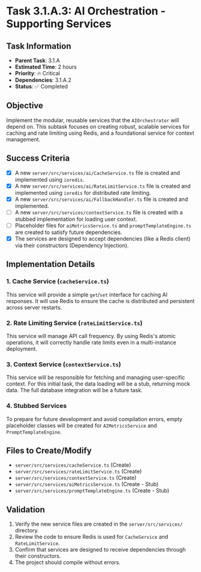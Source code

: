 # Task 3.1.A.3: AI Orchestration - Supporting Services

## **Task Information**
- **Parent Task**: 3.1.A
- **Estimated Time**: 2 hours
- **Priority**: 🔥 Critical
- **Dependencies**: 3.1.A.2
- **Status**: ✅ Completed

## **Objective**
Implement the modular, reusable services that the `AIOrchestrator` will depend on. This subtask focuses on creating robust, scalable services for caching and rate limiting using Redis, and a foundational service for context management.

## **Success Criteria**
- [x] A new `server/src/services/ai/CacheService.ts` file is created and implemented using `ioredis`.
- [x] A new `server/src/services/ai/RateLimitService.ts` file is created and implemented using `ioredis` for distributed rate limiting.
- [x] A new `server/src/services/ai/FallbackHandler.ts` file is created and implemented.
- [ ] A new `server/src/services/contextService.ts` file is created with a stubbed implementation for loading user context.
- [ ] Placeholder files for `aiMetricsService.ts` and `promptTemplateEngine.ts` are created to satisfy future dependencies.
- [x] The services are designed to accept dependencies (like a Redis client) via their constructors (Dependency Injection).

## **Implementation Details**

### **1. Cache Service (`cacheService.ts`)**
This service will provide a simple `get`/`set` interface for caching AI responses. It will use Redis to ensure the cache is distributed and persistent across server restarts.

### **2. Rate Limiting Service (`rateLimitService.ts`)**
This service will manage API call frequency. By using Redis's atomic operations, it will correctly handle rate limits even in a multi-instance deployment.

### **3. Context Service (`contextService.ts`)**
This service will be responsible for fetching and managing user-specific context. For this initial task, the data loading will be a stub, returning mock data. The full database integration will be a future task.

### **4. Stubbed Services**
To prepare for future development and avoid compilation errors, empty placeholder classes will be created for `AIMetricsService` and `PromptTemplateEngine`.

## **Files to Create/Modify**
- `server/src/services/cacheService.ts` (Create)
- `server/src/services/rateLimitService.ts` (Create)
- `server/src/services/contextService.ts` (Create)
- `server/src/services/aiMetricsService.ts` (Create - Stub)
- `server/src/services/promptTemplateEngine.ts` (Create - Stub)

## **Validation**
1. Verify the new service files are created in the `server/src/services/` directory.
2. Review the code to ensure Redis is used for `CacheService` and `RateLimitService`.
3. Confirm that services are designed to receive dependencies through their constructors.
4. The project should compile without errors.
